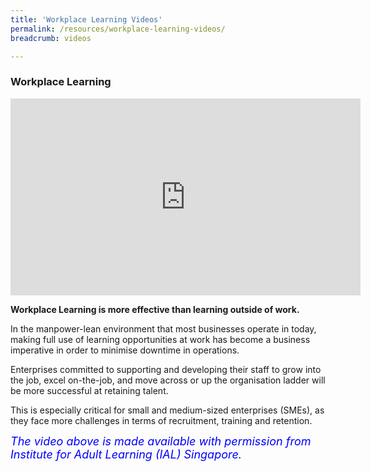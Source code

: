 ```yaml
---
title: 'Workplace Learning Videos'
permalink: /resources/workplace-learning-videos/
breadcrumb: videos

---
```




### Workplace Learning
  
<div class="bp-youtube">
<iframe width="560" height="315" src="https://www.youtube.com/embed/3Z7VJBzHwcY?start=12&end=227" frameborder="0" allow="accelerometer; autoplay; encrypted-media; gyroscope; picture-in-picture" allowfullscreen></iframe>
</div>

**Workplace Learning is more effective than learning outside of work.**

In the manpower-lean environment that most businesses operate in today, making full use of learning opportunities at work has become a business imperative in order to minimise downtime in operations.

Enterprises committed to supporting and developing their staff to grow into the job, excel on-the-job, and move across or up the organisation ladder will be more successful at retaining talent. 

This is especially critical for small and medium-sized enterprises (SMEs), as they face more challenges in terms of recruitment, training and retention.




<font size="4"><font color="blue"><i>The video above is made available with permission from Institute for Adult Learning (IAL) Singapore.</i></font>
